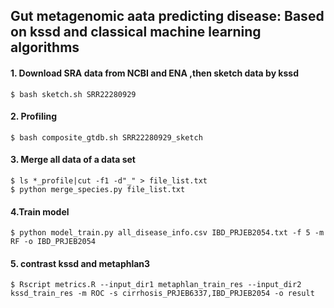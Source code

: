 ## Gut metagenomic aata predicting disease: Based on kssd and classical machine learning algorithms

#### 1. Download SRA data from NCBI and ENA ,then sketch data by kssd
```shell
$ bash sketch.sh SRR22280929
```

#### 2. Profiling
```shell
$ bash composite_gtdb.sh SRR22280929_sketch
```

#### 3. Merge all data of a data set
```shell
$ ls *_profile|cut -f1 -d"_" > file_list.txt
$ python merge_species.py file_list.txt
```

#### 4.Train model
```shell
$ python model_train.py all_disease_info.csv IBD_PRJEB2054.txt -f 5 -m RF -o IBD_PRJEB2054
```

#### 5. contrast kssd and metaphlan3
```shell
$ Rscript metrics.R --input_dir1 metaphlan_train_res --input_dir2 kssd_train_res -m ROC -s cirrhosis_PRJEB6337,IBD_PRJEB2054 -o result
```
